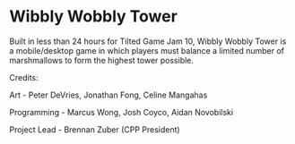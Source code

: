# Wibbly Wobbly Tower

Built in less than 24 hours for Tilted Game Jam 10, Wibbly Wobbly Tower is a mobile/desktop game in which players must balance a limited number of marshmallows to form the highest tower possible.



Credits:

Art - Peter DeVries, Jonathan Fong, Celine Mangahas

Programming - Marcus Wong, Josh Coyco, Aidan Novobilski

Project Lead - Brennan Zuber (CPP President)
